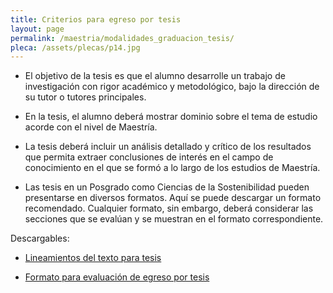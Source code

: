 ```yaml
---
title: Criterios para egreso por tesis
layout: page
permalink: /maestria/modalidades_graduacion_tesis/
pleca: /assets/plecas/p14.jpg
---
```


 - El objetivo de la tesis es que el alumno desarrolle un trabajo de investigación con rigor académico y metodológico, bajo la dirección de su tutor o tutores principales. 

 - En la tesis, el alumno deberá mostrar dominio sobre el tema de estudio acorde con el nivel de Maestría. 

 - La tesis deberá incluir un análisis detallado y crítico de los resultados que permita extraer conclusiones de interés en el campo de conocimiento en el que se formó a lo largo de los estudios de Maestría.

 - Las tesis en un Posgrado como Ciencias de la Sostenibilidad pueden presentarse en diversos formatos. Aquí se puede descargar un formato recomendado. Cualquier formato, sin embargo, deberá considerar las secciones que se evalúan y se muestran en el formato correspondiente.


Descargables:

- [Lineamientos del texto para tesis](/assets/docs/graduacion/lineamientos_tesis.pdf)

- [Formato para evaluación de egreso por tesis](\assets\docs\graduacion\formato_evaluacion_egreso_tesis.pdf)
